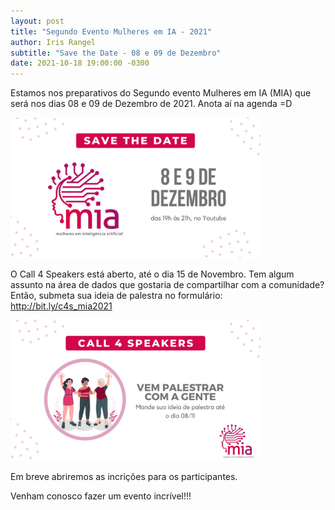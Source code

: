 ```yaml
---
layout: post
title: "Segundo Evento Mulheres em IA - 2021"
author: Iris Rangel
subtitle: "Save the Date - 08 e 09 de Dezembro"
date: 2021-10-18 19:00:00 -0300
---
```


Estamos nos preparativos do Segundo evento Mulheres em IA (MIA) que será nos dias 08 e 09 de Dezembro de 2021. Anota aí na agenda =D

<img src="https://raw.githubusercontent.com/mulheres-em-ia/mulheres-em-ia.github.io/main/img/Save_the_date-Twitter.png" alt="Save the Date" width="400"/>

O Call 4 Speakers está aberto, até o dia 15 de Novembro. Tem algum assunto na área de dados que gostaria de compartilhar com a comunidade? Então, submeta sua ideia de palestra no formulário: http://bit.ly/c4s_mia2021 

<img src="https://raw.githubusercontent.com/mulheres-em-ia/mulheres-em-ia.github.io/main/img/call4speakers.png" alt="Call 4 Speakers" width="400"/>

Em breve abriremos as incrições para os participantes.

Venham conosco fazer um evento incrível!!!

